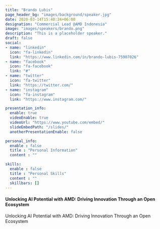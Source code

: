 ```yaml
---
title: "Brando Lubis"
page_header_bg: "images/background/speaker.jpg"
date: 2020-03-14T15:40:24+06:00
designation: "Commercial Lead @AMD Indonesia"
image: "images/speakers/brando.png"
description: "This is a placeholder speaker."
draft: false
social:
- name: "linkedin"
  icon: "fa-linkedin"
  link: "https://www.linkedin.com/in/brando-lubis-75907026"
- name: "facebook"
  icon: "fa-facebook"
  link: "#"
- name: "twitter"
  icon: "fa-twitter"
  link: "https://twitter.com/"
- name: "instagram"
  icon: "fa-instagram"
  link: "https://www.instagram.com/"

presentation_info:
  enable: true
  videoEnable: true
  videoUrl: "https://www.youtube.com/embed/"
  slideEmbedPath: "/slides/" 
  anotherPresentationEnable: false

personal_info:
  enable : false
  title : "Personal Information"
  content : ""

skills:
  enable : false
  title : "Personal Skills"
  content : ""
  skillbars: []
---
```


#### Unlocking AI Potential with AMD: Driving Innovation Through an Open Ecosystem

Unlocking AI Potential with AMD: Driving Innovation Through an Open Ecosystem
